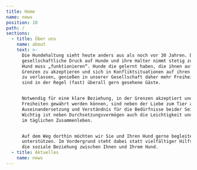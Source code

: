 ```yaml
---
title: Home
name: news
position: 10
path: /
sections:
  - title: Über uns
    name: about
    text: >-
      Die Hundehaltung sieht heute anders aus als noch vor 30 Jahren. Der
      gesellschaftliche Druck auf Hunde und ihre Halter nimmt stetig zu und der
      Hund muss „funktionieren“. Hunde die gelernt haben, die ihnen aufgezeigten
      Grenzen zu akzeptieren und sich in Konfliktsituationen auf ihren Menschen
      zu verlassen, genießen in unserer Gesellschaft daher mehr Freiheiten und
      sind in der Regel (fast) überall gern gesehene Gäste.


      Notwendig für eine klare Beziehung, in der Grenzen akzeptiert und
      Freiheiten gewährt werden können, sind neben der Liebe zum Tier auch
      Auseinandersetzung und Verständnis für die Bedürfnisse beider Seiten.
      Wichtig ist neben Durchsetzungsvermögen auch die Leichtigkeit und Freude
      im täglichen Zusammenleben. 


      Auf dem Weg dorthin möchten wir Sie und Ihren Hund gerne begleiten und
      unterstützen. Im Vordergrund steht dabei statt vielfältiger Hilfsmittel,
      die soziale Beziehung zwischen Ihnen und Ihrem Hund.
  - title: Aktuelles
    name: news
---
```


